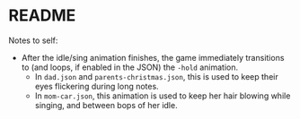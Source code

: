 # README

Notes to self:
- After the idle/sing animation finishes, the game immediately transitions to (and loops, if enabled in the JSON) the `-hold` animation.
  - In `dad.json` and `parents-christmas.json`, this is used to keep their eyes flickering during long notes.
  - In `mom-car.json`, this animation is used to keep her hair blowing while singing, and between bops of her idle.
